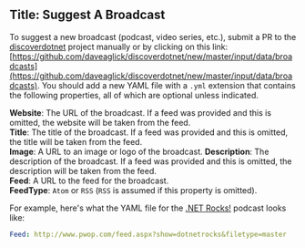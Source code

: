 Title: Suggest A Broadcast
---
To suggest a new broadcast (podcast, video series, etc.), submit a PR to the [discoverdotnet](https://github.com/daveaglick/discoverdotnet) project manually or by clicking on this link: [https://github.com/daveaglick/discoverdotnet/new/master/input/data/broadcasts](https://github.com/daveaglick/discoverdotnet/new/master/input/data/broadcasts). You should add a new YAML file with a `.yml` extension that contains the following properties, all of which are optional unless indicated.

**Website**: The URL of the broadcast. If a feed was provided and this is omitted, the website will be taken from the feed.  
**Title**: The title of the broadcast. If a feed was provided and this is omitted, the title will be taken from the feed.  
**Image**: A URL to an image or logo of the broadcast.
**Description**: The description of the broadcast. If a feed was provided and this is omitted, the description will be taken from the feed.  
**Feed**: A URL to the feed for the broadcast.  
**FeedType**: `Atom` or `RSS` (`RSS` is assumed if this property is omitted).

For example, here's what the YAML file for the [.NET Rocks!](http://www.dotnetrocks.com) podcast looks like:

```yaml
Feed: http://www.pwop.com/feed.aspx?show=dotnetrocks&filetype=master
```